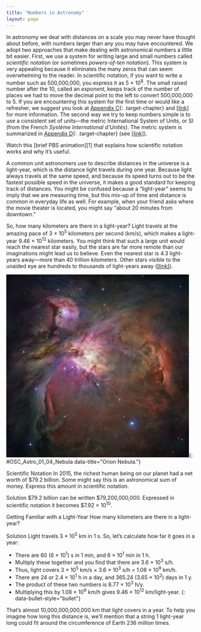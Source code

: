 ```yaml
---
title: "Numbers in Astronomy"
layout: page
---
```



In astronomy we deal with distances on a scale you may never have thought about before, with numbers larger than any you may have encountered. We adopt two approaches that make dealing with astronomical numbers a little bit easier. First, we use a system for writing large and small numbers called *scientific notation* (or sometimes *powers-of-ten notation*). This system is very appealing because it eliminates the many zeros that can seem overwhelming to the reader. In scientific notation, if you want to write a number such as 500,000,000, you express it as 5 × 10<sup>8</sup>. The small raised number after the 10, called an *exponent*, keeps track of the number of places we had to move the decimal point to the left to convert 500,000,000 to 5. If you are encountering this system for the first time or would like a refresher, we suggest you look at [Appendix C](/m59995){: .target-chapter} and [\[link\]](#fs-id1167471064677) for more information. The second way we try to keep numbers simple is to use a consistent set of units—the metric International System of Units, or SI (from the French *Système International d’Unités*). The metric system is summarized in [Appendix D](/m59996){: .target-chapter} (see [\[link\]](#fs-id1167471073554)).

<div data-type="note" class="note astronomy link-to-learning" markdown="1">
Watch this [brief PBS animation][1] that explains how scientific notation works and why it’s useful.

</div>

A common unit astronomers use to describe distances in the universe is a light-year, which is the distance light travels during one year. Because light always travels at the same speed, and because its speed turns out to be the fastest possible speed in the universe, it makes a good standard for keeping track of distances. You might be confused because a “light-year” seems to imply that we are measuring time, but this mix-up of time and distance is common in everyday life as well. For example, when your friend asks where the movie theater is located, you might say “about 20 minutes from downtown.”

So, how many kilometers are there in a light-year? Light travels at the amazing pace of 3 × 10<sup>5</sup> kilometers per second (km/s), which makes a light-year 9.46 × 10<sup>12</sup> kilometers. You might think that such a large unit would reach the nearest star easily, but the stars are far more remote than our imaginations might lead us to believe. Even the nearest star is 4.3 light-years away—more than 40 trillion kilometers. Other stars visible to the unaided eye are hundreds to thousands of light-years away ([\[link\]](#OSC_Astro_01_04_Nebula)).

 ![Photograph of the Orion Nebula. This image is dominated by large areas and bright swirls of glowing gas clouds, crisscrossed by dark bands of dust.](../resources/OSC_Astro_01_04_Nebula.jpg "This beautiful cloud of cosmic raw material (gas and dust from which new stars and planets are being made) called the Orion Nebula is about 1400 light-years away. That&#x2019;s a distance of roughly 1.34 &#xD7; 1016 kilometers&#x2014;a pretty big number. The gas and dust in this region are illuminated by the intense light from a few extremely energetic adolescent stars. (credit: NASA, ESA, M. Robberto (Space Telescope Science Institute/ESA) and the Hubble Space Telescope Orion Treasury Project Team)"){: #OSC_Astro_01_04_Nebula data-title="Orion Nebula."}

<div data-type="example" class="example" markdown="1">
<span data-type="title">Scientific Notation</span> In 2015, the richest human being on our planet had a net worth of $79.2 billion. Some might say this is an astronomical sum of money. Express this amount in scientific notation.

<span data-type="title">Solution</span> $79.2 billion can be written $79,200,000,000. Expressed in scientific notation it becomes $7.92 × 10<sup>10</sup>.

</div>

<div data-type="example" class="example" markdown="1">
<span data-type="title">Getting Familiar with a Light-Year</span> How many kilometers are there in a light-year?

<span data-type="title">Solution</span> Light travels 3 × 10<sup>5</sup> km in 1 s. So, let’s calculate how far it goes in a year:

* There are 60 (6 × 10<sup>1</sup>) s in 1 min, and 6 × 10<sup>1</sup> min in 1 h.
* Multiply these together and you find that there are 3.6 × 10<sup>3</sup> s/h.
* Thus, light covers 3 × 10<sup>5</sup> km/s × 3.6 × 10<sup>3</sup> s/h = 1.08 × 10<sup>9</sup> km/h.
* There are 24 or 2.4 × 10<sup>1</sup> h in a day, and 365.24 (3.65 × 10<sup>2</sup>) days in 1 y.
* The product of these two numbers is 8.77 × 10<sup>3</sup> h/y.
* Multiplying this by 1.08 × 10<sup>9</sup> km/h gives 9.46 × 10<sup>12</sup> km/light-year.
{: data-bullet-style="bullet"}

That’s almost 10,000,000,000,000 km that light covers in a year. To help you imagine how long this distance is, we’ll mention that a string 1 light-year long could fit around the circumference of Earth 236 million times.

</div>



[1]: https://openstax.org/l/30scinotation
